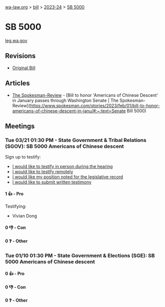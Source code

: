 [wa-law.org](/) > [bill](/bill/) > [2023-24](/bill/2023-24/) > [SB 5000](/bill/2023-24/sb/5000/)

# SB 5000
[leg.wa.gov](https://app.leg.wa.gov/billsummary?BillNumber=5000&Year=2023&Initiative=false)

## Revisions
* [Original Bill](1/)

## Articles
* [The Spokesman-Review](/org/the_spokesman-review/) - [Bill to honor 'Americans of Chinese Descent' in January passes through Washington Senate | The Spokesman-Review](https://www.spokesman.com/stories/2023/feb/01/bill-to-honor-americans-of-chinese-descent-in-janu/#:~:text=Senate Bill 5000)

## Meetings
### Tue 03/21 01:30 PM - State Government & Tribal Relations (SGOV): SB 5000 Americans of Chinese descent
Sign up to testify:
* [I would like to testify in person during the hearing](https://app.leg.wa.gov/csi/Testifier/Add?chamber=House&mId=31108&aId=153856&caId=22394&tId=1)
* [I would like to testify remotely](https://app.leg.wa.gov/csi/Testifier/Add?chamber=House&mId=31108&aId=153856&caId=22394&tId=2)
* [I would like my position noted for the legislative record](https://app.leg.wa.gov/csi/Testifier/Add?chamber=House&mId=31108&aId=153856&caId=22394&tId=3)
* [I would like to submit written testimony](https://app.leg.wa.gov/csi/Testifier/Add?chamber=House&mId=31108&aId=153856&caId=22394&tId=4)

#### 1 👍 - Pro
Testifying:
* Vivian Dong

#### 0 👎 - Con

#### 0 ❓ - Other

### Tue 01/10 01:30 PM - State Government & Elections (SGE): SB 5000 Americans of Chinese descent
#### 0 👍 - Pro

#### 0 👎 - Con

#### 0 ❓ - Other
